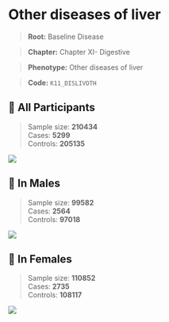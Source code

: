 # Other diseases of liver

> **Root:** Baseline Disease  

> **Chapter:** Chapter XI- Digestive  

> **Phenotype:** Other diseases of liver  

> **Code:** `K11_DISLIVOTH`

## 🧪 All Participants  
> Sample size: **210434**  
> Cases: **5299**  
> Controls: **205135**
<img src="/Disease/Figures/ALL/Incidence/K11_DISLIVOTH.png"/>
<CsvTable src="/Disease/Data/ALL/Incidence/COX_K11_DISLIVOTH.csv" label="🔍 View full results" />

## 👨 In Males  
> Sample size: **99582**  
> Cases: **2564**  
> Controls: **97018**
<img src="/Disease/Figures/Male/Incidence/K11_DISLIVOTH.png"/>
<CsvTable src="/Disease/Data/Male/Incidence/COX_K11_DISLIVOTH.csv" label="🔍 View full results" />

## 👩 In Females  
> Sample size: **110852**  
> Cases: **2735**  
> Controls: **108117**
<img src="/Disease/Figures/Female/Incidence/K11_DISLIVOTH.png"/>
<CsvTable src="/Disease/Data/Female/Incidence/COX_K11_DISLIVOTH.csv" label="🔍 View full results" />
